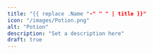 ```yaml
---
title: "{{ replace .Name "-" " " | title }}"
icon: "/images/Potion.png"
alt: "Potion"
description: "Set a description here"
draft: true
---
```


